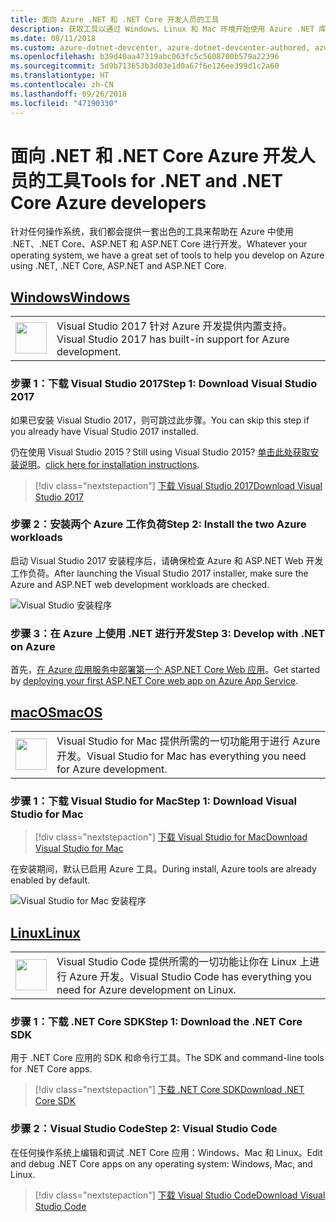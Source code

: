 ```yaml
---
title: 面向 Azure .NET 和 .NET Core 开发人员的工具
description: 获取工具以通过 Windows、Linux 和 Mac 环境开始使用 Azure .NET 库。
ms.date: 08/11/2018
ms.custom: azure-dotnet-devcenter, azure-dotnet-devcenter-authored, azure-dotnet-devcenter-conceptual, vs-azure
ms.openlocfilehash: b39d40aa47319abc063fc5c5608700b579a22396
ms.sourcegitcommit: 5d9b713653b3d03e1d0a67f6e126ee399d1c2a60
ms.translationtype: HT
ms.contentlocale: zh-CN
ms.lasthandoff: 09/26/2018
ms.locfileid: "47190330"
---
```

# <a name="tools-for-net-and-net-core-azure-developers"></a><span data-ttu-id="46cd7-103">面向 .NET 和 .NET Core Azure 开发人员的工具</span><span class="sxs-lookup"><span data-stu-id="46cd7-103">Tools for .NET and .NET Core Azure developers</span></span>

<span data-ttu-id="46cd7-104">针对任何操作系统，我们都会提供一套出色的工具来帮助在 Azure 中使用 .NET、.NET Core、ASP.NET 和 ASP.NET Core 进行开发。</span><span class="sxs-lookup"><span data-stu-id="46cd7-104">Whatever your operating system, we have a great set of tools to help you develop on Azure using .NET, .NET Core, ASP.NET and ASP.NET Core.</span></span>

## <a name="windowstabwindows"></a>[<span data-ttu-id="46cd7-105">Windows</span><span class="sxs-lookup"><span data-stu-id="46cd7-105">Windows</span></span>](#tab/windows)

<table>
  <tr>
    <td width="50">
        <img src="https://docs.microsoft.com/media/logos/logo_vs-ide.svg" width="50" height="50"></img>
    </td>
    <td>
        <span data-ttu-id="46cd7-106">Visual Studio 2017 针对 Azure 开发提供内置支持。</span><span class="sxs-lookup"><span data-stu-id="46cd7-106">Visual Studio 2017 has built-in support for Azure development.</span></span>
    </td>
  </tr>
</table>

### <a name="step-1-download-visual-studio-2017"></a><span data-ttu-id="46cd7-107">步骤 1：下载 Visual Studio 2017</span><span class="sxs-lookup"><span data-stu-id="46cd7-107">Step 1: Download Visual Studio 2017</span></span>

<span data-ttu-id="46cd7-108">如果已安装 Visual Studio 2017，则可跳过此步骤。</span><span class="sxs-lookup"><span data-stu-id="46cd7-108">You can skip this step if you already have Visual Studio 2017 installed.</span></span>

<span data-ttu-id="46cd7-109">仍在使用 Visual Studio 2015？</span><span class="sxs-lookup"><span data-stu-id="46cd7-109">Still using Visual Studio 2015?</span></span>  <span data-ttu-id="46cd7-110">[单击此处获取安装说明](dotnet-sdk-vs2015-install.md)。</span><span class="sxs-lookup"><span data-stu-id="46cd7-110">[click here for installation instructions](dotnet-sdk-vs2015-install.md).</span></span>

> [!div class="nextstepaction"]
> [<span data-ttu-id="46cd7-111">下载 Visual Studio 2017</span><span class="sxs-lookup"><span data-stu-id="46cd7-111">Download Visual Studio 2017</span></span>](https://www.visualstudio.com/downloads/)

### <a name="step-2-install-the-two-azure-workloads"></a><span data-ttu-id="46cd7-112">步骤 2：安装两个 Azure 工作负荷</span><span class="sxs-lookup"><span data-stu-id="46cd7-112">Step 2: Install the two Azure workloads</span></span>

<span data-ttu-id="46cd7-113">启动 Visual Studio 2017 安装程序后，请确保检查 Azure 和 ASP.NET Web 开发工作负荷。</span><span class="sxs-lookup"><span data-stu-id="46cd7-113">After launching the Visual Studio 2017 installer, make sure the Azure and ASP.NET web development workloads are checked.</span></span>

![Visual Studio 安装程序](media/dotnet-tools/azure-workloads.png)

### <a name="step-3-develop-with-net-on-azure"></a><span data-ttu-id="46cd7-115">步骤 3：在 Azure 上使用 .NET 进行开发</span><span class="sxs-lookup"><span data-stu-id="46cd7-115">Step 3: Develop with .NET on Azure</span></span>

<span data-ttu-id="46cd7-116">首先，[在 Azure 应用服务中部署第一个 ASP.NET Core Web 应用](https://docs.microsoft.com/azure/app-service-web/app-service-web-get-started-dotnet)。</span><span class="sxs-lookup"><span data-stu-id="46cd7-116">Get started by [deploying your first ASP.NET Core web app on Azure App Service](https://docs.microsoft.com/azure/app-service-web/app-service-web-get-started-dotnet).</span></span>

## <a name="macostabmacos"></a>[<span data-ttu-id="46cd7-117">macOS</span><span class="sxs-lookup"><span data-stu-id="46cd7-117">macOS</span></span>](#tab/macos)
<table>
  <tr>
    <td width="50">
        <img src="https://docs.microsoft.com/media/logos/logo_vs-mac.svg" width="50" height="50"></img>
    </td>
    <td>
        <span data-ttu-id="46cd7-118">Visual Studio for Mac 提供所需的一切功能用于进行 Azure 开发。</span><span class="sxs-lookup"><span data-stu-id="46cd7-118">Visual Studio for Mac has everything you need for Azure development.</span></span>
    </td>
  </tr>
</table>

### <a name="step-1-download-visual-studio-for-mac"></a><span data-ttu-id="46cd7-119">步骤 1：下载 Visual Studio for Mac</span><span class="sxs-lookup"><span data-stu-id="46cd7-119">Step 1: Download Visual Studio for Mac</span></span>

> [!div class="nextstepaction"]
> [<span data-ttu-id="46cd7-120">下载 Visual Studio for Mac</span><span class="sxs-lookup"><span data-stu-id="46cd7-120">Download Visual Studio for Mac</span></span>](https://www.visualstudio.com/vs/visual-studio-mac/)

<span data-ttu-id="46cd7-121">在安装期间，默认已启用 Azure 工具。</span><span class="sxs-lookup"><span data-stu-id="46cd7-121">During install, Azure tools are already enabled by default.</span></span>

![Visual Studio for Mac 安装程序](media/dotnet-tools/azure-vsmac.png)

## <a name="linuxtablinux"></a>[<span data-ttu-id="46cd7-123">Linux</span><span class="sxs-lookup"><span data-stu-id="46cd7-123">Linux</span></span>](#tab/linux)

<table>
  <tr>
    <td width="50">
        <img src="https://docs.microsoft.com/media/logos/logo_vs-code.svg" width="50" height="50"></img>
    </td>
    <td>
        <span data-ttu-id="46cd7-124">Visual Studio Code 提供所需的一切功能让你在 Linux 上进行 Azure 开发。</span><span class="sxs-lookup"><span data-stu-id="46cd7-124">Visual Studio Code has everything you need for Azure development on Linux.</span></span>
    </td>
  </tr>
</table>

### <a name="step-1-download-the-net-core-sdk"></a><span data-ttu-id="46cd7-125">步骤 1：下载 .NET Core SDK</span><span class="sxs-lookup"><span data-stu-id="46cd7-125">Step 1: Download the .NET Core SDK</span></span>

<span data-ttu-id="46cd7-126">用于 .NET Core 应用的 SDK 和命令行工具。</span><span class="sxs-lookup"><span data-stu-id="46cd7-126">The SDK and command-line tools for .NET Core apps.</span></span>

> [!div class="nextstepaction"]
> [<span data-ttu-id="46cd7-127">下载 .NET Core SDK</span><span class="sxs-lookup"><span data-stu-id="46cd7-127">Download .NET Core SDK</span></span>](https://www.microsoft.com/net/core)

### <a name="step-2-visual-studio-code"></a><span data-ttu-id="46cd7-128">步骤 2：Visual Studio Code</span><span class="sxs-lookup"><span data-stu-id="46cd7-128">Step 2: Visual Studio Code</span></span>

<span data-ttu-id="46cd7-129">在任何操作系统上编辑和调试 .NET Core 应用：Windows、Mac 和 Linux。</span><span class="sxs-lookup"><span data-stu-id="46cd7-129">Edit and debug .NET Core apps on any operating system: Windows, Mac, and Linux.</span></span>

> [!div class="nextstepaction"]
> [<span data-ttu-id="46cd7-130">下载 Visual Studio Code</span><span class="sxs-lookup"><span data-stu-id="46cd7-130">Download Visual Studio Code</span></span>](https://code.visualstudio.com)
